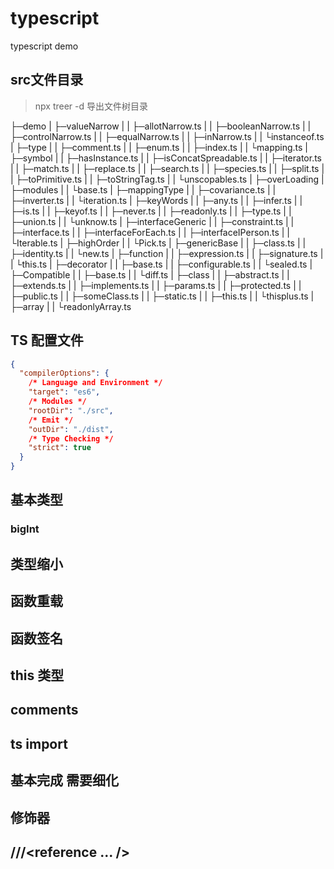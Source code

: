 # typescript

typescript demo

## src文件目录
> npx treer -d 导出文件树目录


├─demo
| ├─valueNarrow
| | ├─allotNarrow.ts
| | ├─booleanNarrow.ts
| | ├─controlNarrow.ts
| | ├─equalNarrow.ts
| | ├─inNarrow.ts
| | └instanceof.ts
| ├─type
| | ├─comment.ts
| | ├─enum.ts
| | ├─index.ts
| | └mapping.ts
| ├─symbol
| | ├─hasInstance.ts
| | ├─isConcatSpreadable.ts
| | ├─iterator.ts
| | ├─match.ts
| | ├─replace.ts
| | ├─search.ts
| | ├─species.ts
| | ├─split.ts
| | ├─toPrimitive.ts
| | ├─toStringTag.ts
| | └unscopables.ts
| ├─overLoading
| ├─modules
| | └base.ts
| ├─mappingType
| | ├─covariance.ts
| | ├─inverter.ts
| | └iteration.ts
| ├─keyWords
| | ├─any.ts
| | ├─infer.ts
| | ├─is.ts
| | ├─keyof.ts
| | ├─never.ts
| | ├─readonly.ts
| | ├─type.ts
| | ├─union.ts
| | └unknow.ts
| ├─interfaceGeneric
| | ├─constraint.ts
| | ├─interface.ts
| | ├─interfaceForEach.ts
| | ├─interfaceIPerson.ts
| | └Iterable.ts
| ├─highOrder
| | └Pick.ts
| ├─genericBase
| | ├─class.ts
| | ├─identity.ts
| | └new.ts
| ├─function
| | ├─expression.ts
| | ├─signature.ts
| | └this.ts
| ├─decorator
| | ├─base.ts
| | ├─configurable.ts
| | └sealed.ts
| ├─Compatible
| | ├─base.ts
| | └diff.ts
| ├─class
| | ├─abstract.ts
| | ├─extends.ts
| | ├─implements.ts
| | ├─params.ts
| | ├─protected.ts
| | ├─public.ts
| | ├─someClass.ts
| | ├─static.ts
| | ├─this.ts
| | └thisplus.ts
| ├─array
| | └readonlyArray.ts

## TS 配置文件

```json
{
  "compilerOptions": {
    /* Language and Environment */
    "target": "es6",
    /* Modules */
    "rootDir": "./src",
    /* Emit */
    "outDir": "./dist",
    /* Type Checking */
    "strict": true
  }
}
```

## 基本类型

### bigInt

## 类型缩小

## 函数重载

## 函数签名

## this 类型

## comments

## ts import

## 基本完成 需要细化

## 修饰器

## ///<reference ... />

## 